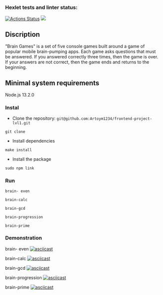 ### Hexlet tests and linter status:
[![Actions Status](https://github.com/Artoym1234/frontend-project-lvl1/workflows/hexlet-check/badge.svg)](https://github.com/Artoym1234/frontend-project-lvl1/actions)
<a href="https://codeclimate.com/github/Artoym1234/frontend-project-lvl1/maintainability"><img src="https://api.codeclimate.com/v1/badges/baabedddac5b86051ef0/maintainability" /></a>

## Discription
"Brain Games" is a set of five console games built around a game of popular mobile brain-pumping apps. Each game asks questions that must be answered. If you answered correctly three times, then the game is over. If your answers are not correct, then the game ends and returns to the beginning.

## Minimal system requirements
Node.js 13.2.0

### Instal
* Clone the repository: `git@github.com:Artoym1234/frontend-project-lvl1.git`
```
git clone
```
* Install dependencies 
```
make install
```
* Install the package
```
sudo npm link
```

### Run 
```
brain- even
```
```
brain-calc
```
```
brain-gcd
```
```
brain-progression
```
```
brain-prime
```


### Demonstration 
brain- even 
[![asciicast](https://asciinema.org/a/tbtRLIvD7Sw4058Q1FKB8Ui4c.svg)](https://asciinema.org/a/tbtRLIvD7Sw4058Q1FKB8Ui4c)

brain-calc 
[![asciicast](https://asciinema.org/a/JB8nrARYI3RFNiw7usECKOh24.svg)](https://asciinema.org/a/JB8nrARYI3RFNiw7usECKOh24)

brain-gcd 
[![asciicast](https://asciinema.org/a/zEBC3Rzbl4a3ARFL36GuLvqYD.svg)](https://asciinema.org/a/zEBC3Rzbl4a3ARFL36GuLvqYD)

brain-progression
[![asciicast](https://asciinema.org/a/7ncb1S1Z1urqjEvQ9zEUv7vpI.svg)](https://asciinema.org/a/7ncb1S1Z1urqjEvQ9zEUv7vpI)

brain-prime
[![asciicast](https://asciinema.org/a/j2lT3HZ6gprCATfjBRfEmxrzX.svg)](https://asciinema.org/a/j2lT3HZ6gprCATfjBRfEmxrzX)
